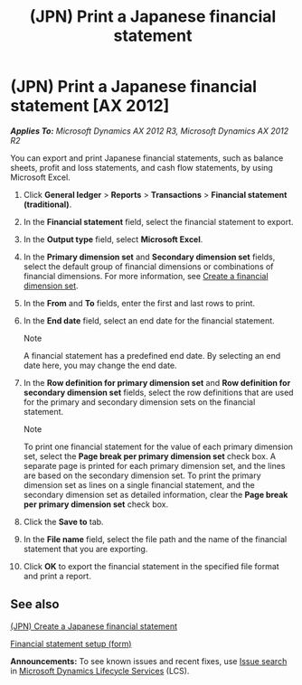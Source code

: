 ﻿---
title: (JPN) Print a Japanese financial statement
TOCTitle: (JPN) Print a Japanese financial statement
ms:assetid: 10877d0c-a18d-4c58-95e5-a9e52b9785b4
ms:mtpsurl: https://technet.microsoft.com/en-us/library/JJ711005(v=AX.60)
ms:contentKeyID: 49386416
ms.date: 04/18/2014
mtps_version: v=AX.60
f1_keywords:
- Print
- financial statement
- Japanese
- (JPN)
- Japan
---

# (JPN) Print a Japanese financial statement [AX 2012]


_**Applies To:** Microsoft Dynamics AX 2012 R3, Microsoft Dynamics AX 2012 R2_

You can export and print Japanese financial statements, such as balance sheets, profit and loss statements, and cash flow statements, by using Microsoft Excel.

1.  Click **General ledger** \> **Reports** \> **Transactions** \> **Financial statement (traditional)**.

2.  In the **Financial statement** field, select the financial statement to export.

3.  In the **Output type** field, select **Microsoft Excel**.

4.  In the **Primary dimension set** and **Secondary dimension set** fields, select the default group of financial dimensions or combinations of financial dimensions. For more information, see [Create a financial dimension set](create-a-financial-dimension-set.md).

5.  In the **From** and **To** fields, enter the first and last rows to print.

6.  In the **End date** field, select an end date for the financial statement.
    

    > [!NOTE]
    > <P>A financial statement has a predefined end date. By selecting an end date here, you may change the end date.</P>



7.  In the **Row definition for primary dimension set** and **Row definition for secondary dimension set** fields, select the row definitions that are used for the primary and secondary dimension sets on the financial statement.
    

    > [!NOTE]
    > <P>To print one financial statement for the value of each primary dimension set, select the <STRONG>Page break per primary dimension set</STRONG> check box. A separate page is printed for each primary dimension set, and the lines are based on the secondary dimension set. To print the primary dimension set as lines on a single financial statement, and the secondary dimension set as detailed information, clear the <STRONG>Page break per primary dimension set</STRONG> check box.</P>



8.  Click the **Save to** tab.

9.  In the **File name** field, select the file path and the name of the financial statement that you are exporting.

10. Click **OK** to export the financial statement in the specified file format and print a report.

## See also

[(JPN) Create a Japanese financial statement](jpn-create-a-japanese-financial-statement.md)

[Financial statement setup (form)](https://technet.microsoft.com/en-us/library/aa600912\(v=ax.60\))

  
**Announcements:** To see known issues and recent fixes, use [Issue search](http://go.microsoft.com/fwlink/?linkid=389258) in [Microsoft Dynamics Lifecycle Services](http://go.microsoft.com/fwlink/?linkid=306505) (LCS).

